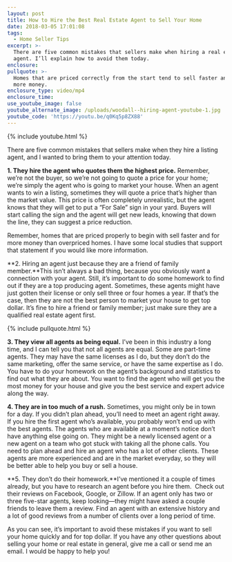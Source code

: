 ```yaml
---
layout: post
title: How to Hire the Best Real Estate Agent to Sell Your Home
date: 2018-03-05 17:01:08
tags:
  - Home Seller Tips
excerpt: >-
  There are five common mistakes that sellers make when hiring a real estate
  agent. I’ll explain how to avoid them today.
enclosure:
pullquote: >-
  Homes that are priced correctly from the start tend to sell faster and for
  more money.
enclosure_type: video/mp4
enclosure_time:
use_youtube_image: false
youtube_alternate_image: /uploads/woodall--hiring-agent-youtube-1.jpg
youtube_code: 'https://youtu.be/q0Kq5p8ZX88'
---
```


{% include youtube.html %}

There are five common mistakes that sellers make when they hire a listing agent, and I wanted to bring them to your attention today.&nbsp;

**1. They hire the agent who quotes them the highest price.** Remember, we’re not the buyer, so we’re not going to quote a price for your home; we’re simply the agent who is going to market your house. When an agent wants to win a listing, sometimes they will quote a price that’s higher than the market value. This price is often completely unrealistic, but the agent knows that they will get to put a “For Sale” sign in your yard. Buyers will start calling the sign and the agent will get new leads, knowing that down the line, they can suggest a price reduction.&nbsp;

Remember, homes that are priced properly to begin with sell faster and for more money than overpriced homes. I have some local studies that support that statement if you would like more information.&nbsp;

**2. Hiring an agent just because they are a friend of family member.**This isn’t always a bad thing, because you obviously want a connection with your agent. Still, it’s important to do some homework to find out if they are a top producing agent. Sometimes, these agents might have just gotten their license or only sell three or four homes a year. If that’s the case, then they are not the best person to market your house to get top dollar. It’s fine to hire a friend or family member; just make sure they are a qualified real estate agent first.

{% include pullquote.html %}

**3. They view all agents as being equal.** I’ve been in this industry a long time, and I can tell you that not all agents are equal. Some are part-time agents. They may have the same licenses as I do, but they don’t do the same marketing, offer the same service, or have the same expertise as I do. You have to do your homework on the agent’s background and statistics to find out what they are about. You want to find the agent who will get you the most money for your house and give you the best service and expert advice along the way.&nbsp;

**4. They are in too much of a rush.** Sometimes, you might only be in town for a day. If you didn’t plan ahead, you’ll need to meet an agent right away. If you hire the first agent who’s available, you probably won’t end up with the best agents. The agents who are available at a moment’s notice don’t have anything else going on. They might be a newly licensed agent or a new agent on a team who got stuck with taking all the phone calls. You need to plan ahead and hire an agent who has a lot of other clients. These agents are more experienced and are in the market everyday, so they will be better able to help you buy or sell a house.&nbsp;

**5. They don’t do their homework.**I’ve mentioned it a couple of times already, but you have to research an agent before you hire them. &nbsp;Check out their reviews on Facebook, Google, or Zillow. If an agent only has two or three five-star agents, keep looking—they might have asked a couple friends to leave them a review. Find an agent with an extensive history and a lot of good reviews from a number of clients over a long period of time.&nbsp;

As you can see, it’s important to avoid these mistakes if you want to sell your home quickly and for top dollar. If you have any other questions about selling your home or real estate in general, give me a call or send me an email. I would be happy to help you!<br>&nbsp;